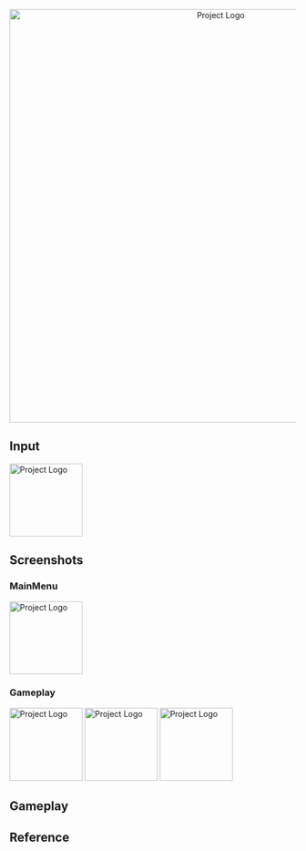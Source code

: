 <p align="center">
      <img src="https://i.ibb.co/ds6rBpp4/Game-Icon.png" alt="Project Logo" width="726">
</p>

## Input

<p align="left">
      <img src="https://i.ibb.co/qMJwxzL3/leftmousebutton-118397.png" alt="Project Logo" width="128">
</p>


## Screenshots

### MainMenu

<p align="left">
      <img src="https://i.ibb.co/hJ5cPMmg/Screnshot-Main-Menu.png" alt="Project Logo" width="128">
</p>

### Gameplay

<p align="left">
      <img src="https://i.ibb.co/gL6wQSnw/Screnshot-Gameplay-1.png" alt="Project Logo" width="128">
      <img src="https://i.ibb.co/kg6j1w95/Screnshot-Gameplay-2.png" alt="Project Logo" width="128">
      <img src="https://i.ibb.co/gZpfXXtJ/Screnshot-Gameplay-3.png" alt="Project Logo" width="128">
</p>

## Gameplay
## Reference
